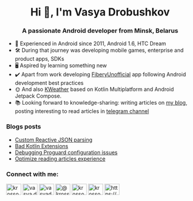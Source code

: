 <h1 align="center">Hi 👋, I'm Vasya Drobushkov</h1>
<h3 align="center">A passionate Android developer from Minsk, Belarus</h3>

- 👴 Experienced in Android since 2011, Android 1.6, HTC Dream
- 🛠️ During that journey was developing mobile games, enterprise and product apps, SDKs
- 🖥️ Aspired by learning something new
- ✔️ Apart from work developing [FiberyUnofficial](https://github.com/krossovochkin/FiberyUnofficial) app following Android development best practices
- 🌞 And also [KWeather](https://github.com/krossovochkin/KWeather) based on Kotlin Multiplatform and Android Jetpack Compose.
- 📚 Looking forward to knowledge-sharing: writing articles on [my blog](https://krossovochkin.github.io), posting interesting to read articles in [telegram channel](https://t.me/krossovochkin_newsletter)

### Blogs posts
<!-- BLOG-POST-LIST:START -->
- [Custom Reactive JSON parsing](https://krossovochkin.com/posts/2021_06_08_custom_reactive_json_parsing/)
- [Bad Kotlin Extensions](https://krossovochkin.com/posts/2021_01_25_bad_kotlin_extensions/)
- [Debugging Proguard configuration issues](https://krossovochkin.com/posts/2021_01_18_debugging_proguard_configuration_issues/)
- [Optimize reading articles experience](https://krossovochkin.com/posts/2021_01_16_optimize_reading_articles_experience/)
<!-- BLOG-POST-LIST:END -->

<h3 align="left">Connect with me:</h3>
<p align="left">
<a href="https://twitter.com/krossovochkin" target="blank"><img align="center" src="https://cdn.jsdelivr.net/npm/simple-icons@3.0.1/icons/twitter.svg" alt="krossovochkin" height="30" width="40" /></a>
<a href="https://linkedin.com/in/vasya.drobushkov" target="blank"><img align="center" src="https://cdn.jsdelivr.net/npm/simple-icons@3.0.1/icons/linkedin.svg" alt="vasya.drobushkov" height="30" width="40" /></a>
<a href="https://fb.com/vasyadrobushkov" target="blank"><img align="center" src="https://cdn.jsdelivr.net/npm/simple-icons@3.0.1/icons/facebook.svg" alt="vasyadrobushkov" height="30" width="40" /></a>
<a href="https://medium.com/@krossovochkin" target="blank"><img align="center" src="https://cdn.jsdelivr.net/npm/simple-icons@3.0.1/icons/medium.svg" alt="@krossovochkin" height="30" width="40" /></a>
<a href="https://www.hackerrank.com/krossovochkin" target="blank"><img align="center" src="https://cdn.jsdelivr.net/npm/simple-icons@3.0.1/icons/hackerrank.svg" alt="krossovochkin" height="30" width="40" /></a>
<a href="https://www.leetcode.com/krossovochkin" target="blank"><img align="center" src="https://cdn.jsdelivr.net/npm/simple-icons@3.0.1/icons/leetcode.svg" alt="krossovochkin" height="30" width="40" /></a>
<a href="https://krossovochkin.github.io/index.xml" target="blank"><img align="center" src="https://cdn.jsdelivr.net/npm/simple-icons@3.0.1/icons/rss.svg" alt="https://krossovochkin.github.io/index.xml" height="30" width="40" /></a>
</p>
